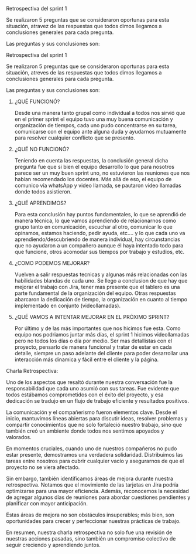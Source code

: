 Retrospectiva del sprint 1

Se realizaron 5 preguntas que se consideraron oportunas para esta situación, atravez de las respuestas que todos dimos llegamos a conclusiones generales para cada pregunta. 

Las preguntas y sus conclusiones son:

Retrospectiva del sprint 1

Se realizaron 5 preguntas que se consideraron oportunas para esta situación, atreves de las respuestas que todos dimos llegamos a conclusiones generales para cada pregunta. 

Las preguntas y sus conclusiones son:

1) ¿QUÉ FUNCIONÓ?

    Desde una manera tanto grupal como individual a todos nos sirvió que en el primer sprint el equipo tuvo una muy buena comunicación y organización de tiempos, cada uno pudo concentrarse en su tarea, comunicarse con el equipo ante alguna duda y ayudarnos mutuamente para resolver cualquier conflicto que se presento.


2) ¿QUÉ NO FUNCIONÓ?

    Teniendo en cuenta las respuestas, la conclusión general dicha pregunta fue que si bien el equipo desarrollo lo que para nosotros parece ser un muy buen sprint uno, no estuvieron las reuniones que nos habían recomendado los docentes.
    Más allá de eso, el equipo de comunico vía whatsApp y video llamada, se pautaron video llamadas donde todos asistieron.

3) ¿QUÉ APRENDIMOS?

    Para esta conclusión hay puntos fundamentales, lo que se aprendió de manera técnica, lo que vamos aprendiendo de relacionarnos como grupo tanto en comunicación, escuchar al otro, comunicar lo que opinamos, estamos haciendo, pedir ayuda, etc.... y lo que cada uno va aprendiendo/descubriendo de manera individual, hay circunstancias que no ayudaron a un compañero aunque él haya intentado todo para que funcione, otros acomodar sus tiempos por trabajo y estudios, etc.

4) ¿COMO PODEMOS MEJORAR?

    Vuelven a salir respuestas tecnicas y algunas más relacionadas con las habilidades blandas de cada uno. Se llego a conclusion de que hay que mejorar el trabajo con Jira, tener mas presente que el tablero es una parte fundamental de la organización del equipo. Otras respuestas abarcaron la dedicación de tiempo, la organización en cuanto al tiempo implementado en conjunto (videollamadas).

5) ¿QUÉ VAMOS A INTENTAR MEJORAR EN EL PRÓXIMO SPRINT?

    Por último y de las más importantes que nos hicimos fue esta. Como equipo nos podriamos juntar más días, el sprint 1 hicimos videollamadas pero no todos los días o día por medio. Ser mas detallistas con el proyecto, pensarlo de manera funcional y tratar de estar en cada detalle, siempre un paso adelante del cliente para poder desarrollar una interacción más dinamica y fácil entre el cliente y la página.

Charla Retrospectiva:

Uno de los aspectos que resaltó durante nuestra conversación fue la responsabilidad que cada uno asumió con sus tareas. Fue evidente que todos estábamos comprometidos con el éxito del proyecto, y esa dedicación se tradujo en un flujo de trabajo eficiente y resultados positivos.

La comunicación y el compañerismo fueron elementos clave. Desde el inicio, mantuvimos líneas abiertas para discutir ideas, resolver problemas y compartir conocimientos que no solo fortaleció nuestro trabajo, sino que también creó un ambiente donde todos nos sentimos apoyados y valorados.

En momentos cruciales, cuando uno de nuestros compañeros no pudo estar presente, demostramos una verdadera solidaridad. Distribuimos las tareas entre nosotros para cubrir cualquier vacío y asegurarnos de que el proyecto no se viera afectado. 

Sin embargo, también identificamos áreas de mejora durante nuestra retrospectiva. Notamos que el movimiento de las tarjetas en Jira podría optimizarse para una mayor eficiencia. Además, reconocemos la necesidad de agregar algunos días de reuniones para abordar cuestiones pendientes y planificar con mayor anticipación.

Estas áreas de mejora no son obstáculos insuperables; más bien, son oportunidades para crecer y perfeccionar nuestras prácticas de trabajo. 

En resumen, nuestra charla retrospectiva no solo fue una revisión de nuestras acciones pasadas, sino también un compromiso colectivo de seguir creciendo y aprendiendo juntos.